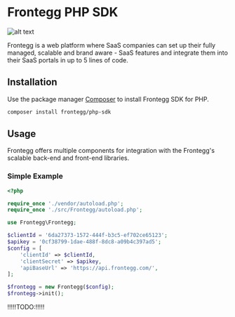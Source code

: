 # Frontegg PHP SDK

![alt text](https://fronteggstuff.blob.core.windows.net/frongegg-logos/logo-transparent.png)

Frontegg is a web platform where SaaS companies can set up their fully managed, scalable and brand aware - SaaS features and integrate them into their SaaS portals in up to 5 lines of code.


## Installation

Use the package manager [Composer](https://getcomposer.org/) to install Frontegg SDK for PHP.

```bash
composer install frontegg/php-sdk
```

## Usage

Frontegg offers multiple components for integration with the Frontegg's scalable back-end and front-end libraries.

### Simple Example

````php
<?php

require_once './vendor/autoload.php';
require_once './src/Frontegg/autoload.php';

use Frontegg\Frontegg;

$clientId = '6da27373-1572-444f-b3c5-ef702ce65123';
$apikey = '0cf38799-1dae-488f-8dc8-a09b4c397ad5';
$config = [
    'clientId' => $clientId,
    'clientSecret' => $apikey,
    'apiBaseUrl' => 'https://api.frontegg.com/',
];

$frontegg = new Frontegg($config);
$frontegg->init();
````


!!!!!TODO:!!!!!